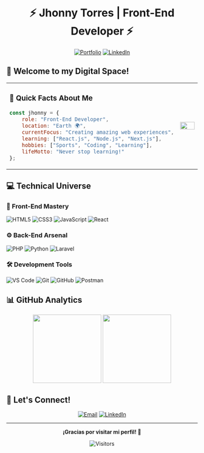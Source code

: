 <div align="center">
  
# ⚡️ Jhonny Torres | Front-End Developer ⚡️



[![Portfolio](https://img.shields.io/badge/Portfolio-In%20Progress-yellow?style=flat-square&logo=google-chrome)](https://github.com/DevMobyEnd)
[![LinkedIn](https://img.shields.io/badge/LinkedIn-Jhonny_González-blue?style=flat-square&logo=linkedin)](https://www.linkedin.com/in/jhonny-gonz%C3%A1lez-torres-016570240)

</div>

## 📲 Welcome to my Digital Space!

<table>
<tr>
<td width="50%">

### 🚀 Quick Facts About Me

```javascript
const jhonny = {
    role: "Front-End Developer",
    location: "Earth 🌍",
    currentFocus: "Creating amazing web experiences",
    learning: ["React.js", "Node.js", "Next.js"],
    hobbies: ["Sports", "Coding", "Learning"],
    lifeMotto: "Never stop learning!"
};
```
</td>
<td width="50%">
<img src="https://github.com/DevMobyEnd/DevMobyEnd/blob/main/hack.gif" width="100%">
</td>
</tr>
</table>

## 💻 Technical Universe

### 🎨 Front-End Mastery
![HTML5](https://img.shields.io/badge/HTML5%20-%23E34F26.svg?style=for-the-badge&logo=html5&logoColor=white)
![CSS3](https://img.shields.io/badge/CSS%20-%231572B6.svg?style=for-the-badge&logo=css3&logoColor=white)
![JavaScript](https://img.shields.io/badge/JavaScript%20-%23F7DF1E.svg?style=for-the-badge&logo=javascript&logoColor=black)
![React](https://img.shields.io/badge/react%20-%2320232a.svg?&style=for-the-badge&logo=react&logoColor=%2361DAFB)

### ⚙️ Back-End Arsenal
![PHP](https://img.shields.io/badge/PHP%20-%23777BB4.svg?style=for-the-badge&logo=php&logoColor=white)
![Python](https://img.shields.io/badge/Python%20-%2314354C.svg?style=for-the-badge&logo=python&logoColor=white)
![Laravel](https://img.shields.io/badge/Laravel-FF2D20?style=for-the-badge&logo=laravel&logoColor=white)

### 🛠️ Development Tools
![VS Code](https://img.shields.io/badge/Visual%20Studio%20Code-0078d7.svg?style=for-the-badge&logo=visual-studio-code&logoColor=white)
![Git](https://img.shields.io/badge/git-%23F05033.svg?style=for-the-badge&logo=git&logoColor=white)
![GitHub](https://img.shields.io/badge/github-%23121011.svg?style=for-the-badge&logo=github&logoColor=white)
![Postman](https://img.shields.io/badge/Postman-FF6C37?style=for-the-badge&logo=Postman&logoColor=white)

## 📊 GitHub Analytics

<div align="center">
  <img height="180em" src="https://github-readme-stats.vercel.app/api?username=DevMobyEnd&show_icons=true&theme=tokyonight&include_all_commits=true&count_private=true"/>
  <img height="180em" src="https://github-readme-stats.vercel.app/api/top-langs/?username=DevMobyEnd&layout=compact&langs_count=7&theme=tokyonight"/>
</div>

## 🤝 Let's Connect!

<div align="center">

[![Email](https://img.shields.io/badge/Gmail-jhonnygonsalez7%40gmail.com-red?style=for-the-badge&logo=gmail)](mailto:jhonnygonsalez7@gmail.com)
[![LinkedIn](https://img.shields.io/badge/LinkedIn-Jhonny_González-blue?style=for-the-badge&logo=linkedin)](https://www.linkedin.com/in/jhonny-gonz%C3%A1lez-torres-016570240)

</div>

---

<div align="center">
  <b>¡Gracias por visitar mi perfil! 🙌</b>
  
  ![Visitors](https://api.visitorbadge.io/api/visitors?path=DevMobyEnd&label=VISITORS&labelColor=%23003366&countColor=%23f47373)
</div>
